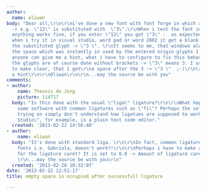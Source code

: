 ```yaml
---
author:
  name: oliwan
body: "Dear all,\r\n\r\ni've done a new font with font forge in which a ligature happens
  -> e.g. \"12\" is substituted with  \"3\".\r\nWhen i test the font in Adobe indesign
  anything works fine, if you enter \"12\" you get \"3\" -  as expected.\r\n\r\nBut
  when i try it in visual studio, word pad or word 2002 it get a blank space after
  the substituted glyph -> \"3 \". \r\nIt seems to me, that windows always occpuies
  the space which was instantly in used by the entered origin glyphs 1 and 2.\r\n\r\nPerhaps
  anyone can give me a hint, what i have to configure to fix this behaviour. \r\n\r\nHINT:
  the glyphs are of course done without brackets -> \"3\" means 3. I used brackets
  to make clear, that i get\r\na space after the 3 -> \"3 \"  ;-)\r\n\r\nhope for
  a hint\r\n\r\nOliwan\r\n\r\n...may the source be with you"
comments:
- author:
    name: Theunis de Jong
    picture: 114717
  body: "Is this done with the usual \"liga\" ligature?\r\n\r\nWhat happens with the
    same software with common ligatures such as \"fi\"? Perhaps the software you are
    trying on simply don't understand how ligatues are supposed to work. \"Visual
    Studio\", for example, is a plain text code editor."
  created: '2013-02-22 14:56:40'
- author:
    name: oliwan
  body: "It's done with standard liga. \r\n\r\nIn fact, common ligatures within other
    fonts i.e. Gabriola, doesn't work?!\r\n\r\nPerhaps i have to make a specific configuration
    for the ligature caret? It is set to 0.0 -> Amount of ligature caret is 1.\r\n\r\nOliwan
    \r\n...may the source be with you\r\n"
  created: '2013-02-28 10:32:07'
date: '2013-02-22 12:51:17'
title: empty space is occupied after successfull ligature

---
```

